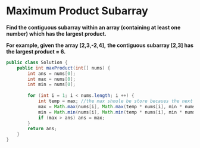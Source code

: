 # Maximum Product Subarray

**Find the contiguous subarray within an array (containing at least one number) which has the largest product.**

**For example, given the array [2,3,-2,4],**
**the contiguous subarray [2,3] has the largest product = 6.**


```java
public class Solution {
    public int maxProduct(int[] nums) {
        int ans = nums[0];
        int max = nums[0];
        int min = nums[0];
        
        for (int i = 1; i < nums.length; i ++) {
            int temp = max; //the max shoule be store becaues the next step will change the max value
            max = Math.max(nums[i], Math.max(temp * nums[i], min * nums[i]));
            min = Math.min(nums[i], Math.min(temp * nums[i], min * nums[i]));
            if (max > ans) ans = max;
        }
        return ans;
    }
}
```
